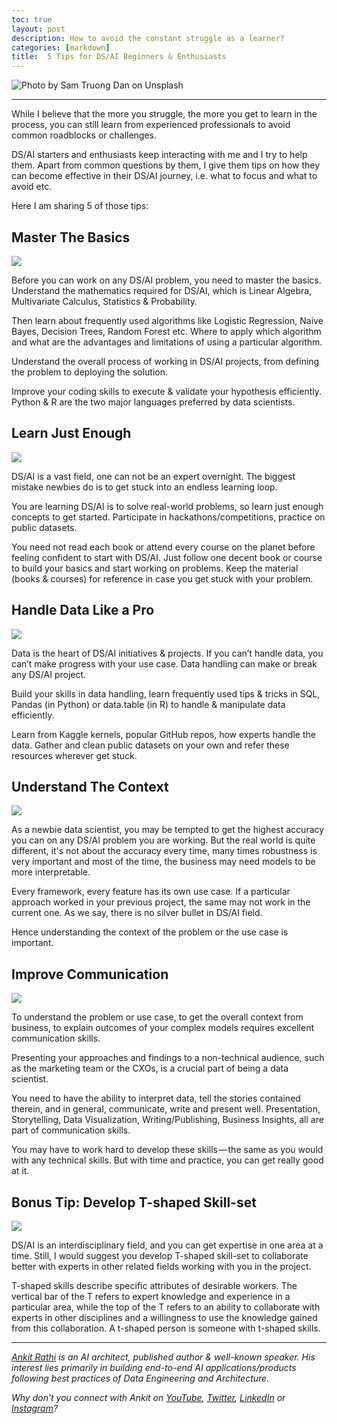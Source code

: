 ```yaml
---
toc: true
layout: post
description: How to avoid the constant struggle as a learner?
categories: [markdown]
title:  5 Tips for DS/AI Beginners & Enthusiasts
---
```



![Photo by [Sam Truong Dan](https://unsplash.com/@sam_truong?utm_source=unsplash&utm_medium=referral&utm_content=creditCopyText) on [Unsplash](https://unsplash.com/search/photos/tips?utm_source=unsplash&utm_medium=referral&utm_content=creditCopyText)](https://cdn-images-1.medium.com/max/1200/1*WYAntO3ZfXBMkyn31mHoRw.jpeg)

------------------------------------------------------------------------

While I believe that the more you struggle, the more you get to learn in the process, you can still learn from experienced professionals to avoid common roadblocks or challenges.

DS/AI starters and enthusiasts keep interacting with me and I try to help them. Apart from common questions by them, I give them tips on how they can become effective in their DS/AI journey, i.e. what to focus and what to avoid etc.

Here I am sharing 5 of those tips:

## Master The Basics

![](https://cdn-images-1.medium.com/max/800/1*KSja_FQfoEm-sRMao1VD6g.png)

Before you can work on any DS/AI problem, you need to master the basics. Understand the mathematics required for DS/AI, which is Linear Algebra, Multivariate Calculus, Statistics & Probability.

Then learn about frequently used algorithms like Logistic Regression, Naive Bayes, Decision Trees, Random Forest etc. Where to apply which algorithm and what are the advantages and limitations of using a particular algorithm.

Understand the overall process of working in DS/AI projects, from defining the problem to deploying the solution.

Improve your coding skills to execute & validate your hypothesis efficiently. Python & R are the two major languages preferred by data scientists.

## Learn Just Enough

![](https://cdn-images-1.medium.com/max/800/1*WzniU-FFsxpxKx5aglBU1g.png)

DS/AI is a vast field, one can not be an expert overnight. The biggest mistake newbies do is to get stuck into an endless learning loop.

You are learning DS/AI is to solve real-world problems, so learn just enough concepts to get started. Participate in hackathons/competitions, practice on public datasets.

You need not read each book or attend every course on the planet before feeling confident to start with DS/AI. Just follow one decent book or course to build your basics and start working on problems. Keep the material (books & courses) for reference in case you get stuck with your problem.

## Handle Data Like a Pro

![](https://cdn-images-1.medium.com/max/800/1*YAYqqk7M7wQ28U7sVh1oQA.png)

Data is the heart of DS/AI initiatives & projects. If you can’t handle data, you can’t make progress with your use case. Data handling can make or break any DS/AI project.

Build your skills in data handling, learn frequently used tips & tricks in SQL, Pandas (in Python) or data.table (in R) to handle & manipulate data efficiently.

Learn from Kaggle kernels, popular GitHub repos, how experts handle the data. Gather and clean public datasets on your own and refer these resources wherever get stuck.

## Understand The Context

![](https://cdn-images-1.medium.com/max/800/0*ChpN6CWwu61TEP-V.jpg)

As a newbie data scientist, you may be tempted to get the highest accuracy you can on any DS/AI problem you are working. But the real world is quite different, it's not about the accuracy every time, many times robustness is very important and most of the time, the business may need models to be more interpretable.

Every framework, every feature has its own use case. If a particular approach worked in your previous project, the same may not work in the current one. As we say, there is no silver bullet in DS/AI field.

Hence understanding the context of the problem or the use case is important.

## Improve Communication

![](https://cdn-images-1.medium.com/max/800/0*9ZDJW08N1FZlPIFu.jpg)

To understand the problem or use case, to get the overall context from business, to explain outcomes of your complex models requires excellent communication skills.

Presenting your approaches and findings to a non-technical audience, such as the marketing team or the CXOs, is a crucial part of being a data scientist.

You need to have the ability to interpret data, tell the stories contained therein, and in general, communicate, write and present well. Presentation, Storytelling, Data Visualization, Writing/Publishing, Business Insights, all are part of communication skills.

You may have to work hard to develop these skills — the same as you would with any technical skills. But with time and practice, you can get really good at it.

## Bonus Tip: Develop T-shaped Skill-set

![](https://cdn-images-1.medium.com/max/800/0*5VE1BaIQGTmXCxIx.png)

DS/AI is an interdisciplinary field, and you can get expertise in one area at a time. Still, I would suggest you develop T-shaped skill-set to collaborate better with experts in other related fields working with you in the project.

T-shaped skills describe specific attributes of desirable workers. The vertical bar of the T refers to expert knowledge and experience in a particular area, while the top of the T refers to an ability to collaborate with experts in other disciplines and a willingness to use the knowledge gained from this collaboration. A t-shaped person is someone with t-shaped skills.

------------------------------------------------------------------------

[*Ankit Rathi*](https://www.ankitrathi.com/) *is an AI architect, published author & well-known speaker. His interest lies primarily in building end-to-end AI applications/products following best practices of Data Engineering and Architecture.*

*Why don’t you connect with Ankit on* [*YouTube*](https://www.youtube.com/channel/UCrIv4EU2tFX8VhhT0oCnDnw)*,* [*Twitter*](https://twitter.com/rathiankit)*,* [*LinkedIn*](https://www.linkedin.com/in/ankitrathi/) *or* [*Instagram*](https://instagram.com/ankitrathi/)*?*

